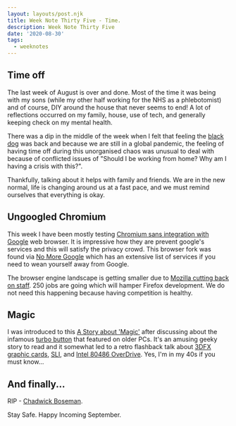 ```yaml
---
layout: layouts/post.njk
title: Week Note Thirty Five - Time.
description: Week Note Thirty Five
date: '2020-08-30'
tags:
  - weeknotes
---
```


## Time off

The last week of August is over and done. Most of the time it was being with my sons (while my other half working for the NHS as a phlebotomist) and of course, DIY around the house that never seems to end! A lot of reflections occurred on my family, house, use of tech, and generally keeping check on my mental health.

There was a dip in the middle of the week when I felt that feeling the [black dog](https://www.time-to-change.org.uk/blog/managing-black-dog-depression) was back and because we are still in a global pandemic, the feeling of having time off during this unorganised chaos was unusual to deal with because of conflicted issues of "Should I be working from home? Why am I having a crisis with this?".

Thankfully, talking about it helps with family and friends. We are in the new normal, life is changing around us at a fast pace, and we must remind ourselves that everything is okay.

## Ungoogled Chromium

This week I have been mostly testing [Chromium sans integration with Google](https://ungoogled-software.github.io) web browser. It is impressive how they are prevent google's services and this will satisfy the privacy crowd. This browser fork was found via [No More Google](https://nomoregoogle.com/) which has an extensive list of services if you need to wean yourself away from Google.

The browser engine landscape is getting smaller due to [Mozilla cutting back on staff](https://arstechnica.com/information-technology/2020/08/firefox-maker-mozilla-lays-off-250-workers-says-covid-19-lowered-revenue/). 250 jobs are going which will hamper Firefox development. We do not need this happening because having competition is healthy.

## Magic

I was introduced to this [A Story about 'Magic'](http://catb.org/jargon/html/magic-story.html) after discussing about the infamous [turbo button](https://en.wikipedia.org/wiki/Turbo_button) that featured on older PCs. It's an amusing geeky story to read and it somewhat led to a retro flashback talk about [3DFX graphic cards](https://en.wikipedia.org/wiki/3dfx_Interactive), [SLI](https://en.wikipedia.org/wiki/Scan-Line_Interleave), and [Intel 80486 OverDrive](https://en.wikipedia.org/wiki/Intel_80486_OverDrive). Yes, I'm in my 40s if you must know...

## And finally...

RIP - [Chadwick Boseman](https://en.wikipedia.org/wiki/Chadwick_Boseman).

Stay Safe. Happy Incoming September.
